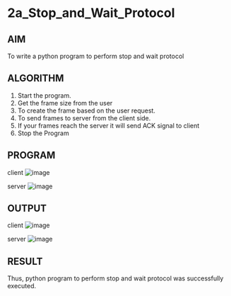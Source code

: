 # 2a_Stop_and_Wait_Protocol
## AIM 
To write a python program to perform stop and wait protocol
## ALGORITHM
1. Start the program.
2. Get the frame size from the user
3. To create the frame based on the user request.
4. To send frames to server from the client side.
5. If your frames reach the server it will send ACK signal to client
6. Stop the Program
## PROGRAM
client
![image](https://github.com/user-attachments/assets/80d63f5f-925d-4519-94bd-353b1deeca4c)

server
![image](https://github.com/user-attachments/assets/d44d47f3-4b8c-4295-89ad-7f93062b63c6)


## OUTPUT
client
![image](https://github.com/user-attachments/assets/2d25f11e-afb7-4c25-b9d2-6fb070f13607)

server
![image](https://github.com/user-attachments/assets/a9ed4a78-a4d4-4721-99ed-ee4b4508fead)


## RESULT
Thus, python program to perform stop and wait protocol was successfully executed. 
